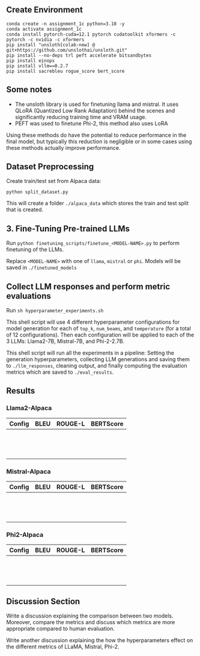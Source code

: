 ## Create Environment
```
conda create -n assignment_1c python=3.10 -y
conda activate assignment_1c
conda install pytorch-cuda=12.1 pytorch cudatoolkit xformers -c pytorch -c nvidia -c xformers
pip install "unsloth[colab-new] @ git+https://github.com/unslothai/unsloth.git"
pip install --no-deps trl peft accelerate bitsandbytes
pip install einops
pip install vllm==0.2.7
pip install sacrebleu rogue_score bert_score
```

## Some notes
 - The unsloth library is used for finetuning llama and mistral. It uses QLoRA (Quantized Low Rank Adaptation) behind the scenes and significantly reducing training time and VRAM usage.
 - PEFT was used to finetune Phi-2, this method also uses LoRA

Using these methods do have the potential to reduce performance in the final model, but typically this reduction is negligible or in some cases using these methods actually improve performance.

## Dataset Preprocessing
Create train/test set from Alpaca data:

`python split_dataset.py`

This will create a folder `./alpaca_data` which stores the train and test split that is created.

## 3. Fine-Tuning Pre-trained LLMs

Run `python finetuning_scripts/finetune_<MODEL-NAME>.py` to perform finetuning of the LLMs. 

Replace `<MODEL-NAME>` with one of `llama`, `mistral` or `phi`. Models will be saved in `./finetuned_models`

## Collect LLM responses and perform metric evaluations

Run `sh hyperparameter_experiments.sh`

This shell script will use 4 different hyperparameter configurations for model generation for each of `top_k`, `num_beams`, and `temperature` (for a total of 12 configurations). Then each configuration will be applied to each of the 3 LLMs: Llama2-7B, Mistral-7B, and Phi-2-2.7B.

This shell script will run all the experiments in a pipeline: Setting the generation hyperparameters, collecting LLM generations and saving them to `./llm_responses`, cleaning output, and finally computing the evaluation metrics which are saved to `./eval_results`.

## Results

### Llama2-Alpaca
|Config    | BLEU     | ROUGE-L  | BERTScore| 
|----------|----------|----------|----------|
|          |          |          |          | 
|          |          |          |          | 
|          |          |          |          | 
|          |          |          |          | 
|          |          |          |          | 
|          |          |          |          | 
|          |          |          |          | 
|          |          |          |          | 
|          |          |          |          | 
|          |          |          |          | 
|          |          |          |          | 
|          |          |          |          | 
|          |          |          |          | 




### Mistral-Alpaca
|Config    | BLEU     | ROUGE-L  | BERTScore| 
|----------|----------|----------|----------|
|          |          |          |          | 
|          |          |          |          | 
|          |          |          |          | 
|          |          |          |          | 
|          |          |          |          | 
|          |          |          |          | 
|          |          |          |          | 
|          |          |          |          | 
|          |          |          |          | 
|          |          |          |          | 
|          |          |          |          | 
|          |          |          |          | 
|          |          |          |          | 

### Phi2-Alpaca
|Config    | BLEU     | ROUGE-L  | BERTScore| 
|----------|----------|----------|----------|
|          |          |          |          | 
|          |          |          |          | 
|          |          |          |          | 
|          |          |          |          | 
|          |          |          |          | 
|          |          |          |          | 
|          |          |          |          | 
|          |          |          |          | 
|          |          |          |          | 
|          |          |          |          | 
|          |          |          |          | 
|          |          |          |          | 
|          |          |          |          | 

## Discussion Section

Write a discussion explaining the comparison between two models. Moreover, compare the metrics and discuss which metrics are more appropriate compared to human evaluation.



Write another discussion explaining the how the hyperparameters effect on the different metrics of LLaMA, Mistral, Phi-2.


